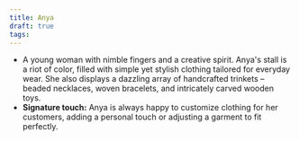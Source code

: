 ```yaml
---
title: Anya
draft: true
tags:
---
```

- A young woman with nimble fingers and a creative spirit. Anya's stall is a riot of color, filled with simple yet stylish clothing tailored for everyday wear. She also displays a dazzling array of handcrafted trinkets – beaded necklaces, woven bracelets, and intricately carved wooden toys.
- **Signature touch:** Anya is always happy to customize clothing for her customers, adding a personal touch or adjusting a garment to fit perfectly.